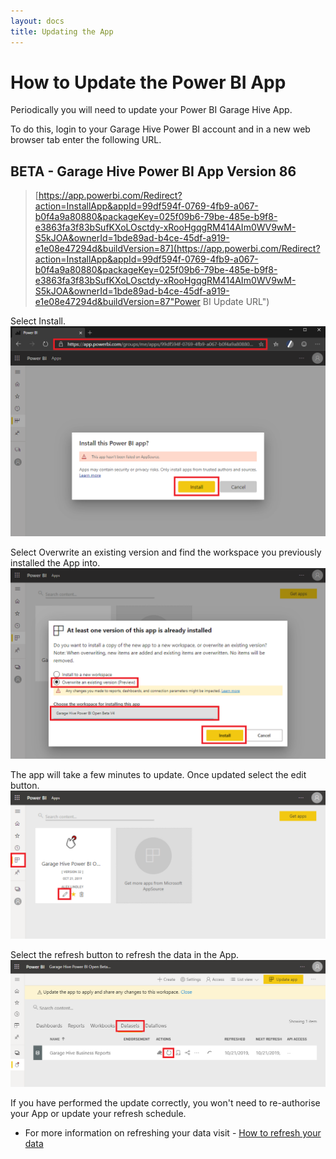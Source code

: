 ```yaml
---
layout: docs
title: Updating the App
---
```


#   How to Update the Power BI App

Periodically you will need to update your Power BI Garage Hive App. 

To do this, login to your Garage Hive Power BI account and in a new web browser tab enter the following URL.

## BETA - Garage Hive Power BI App Version 86
> [https://app.powerbi.com/Redirect?action=InstallApp&appId=99df594f-0769-4fb9-a067-b0f4a9a80880&packageKey=025f09b6-79be-485e-b9f8-e3863fa3f83bSufKXoLOsctdy-xRooHgqgRM414AIm0WV9wM-S5kJOA&ownerId=1bde89ad-b4ce-45df-a919-e1e08e47294d&buildVersion=87](https://app.powerbi.com/Redirect?action=InstallApp&appId=99df594f-0769-4fb9-a067-b0f4a9a80880&packageKey=025f09b6-79be-485e-b9f8-e3863fa3f83bSufKXoLOsctdy-xRooHgqgRM414AIm0WV9wM-S5kJOA&ownerId=1bde89ad-b4ce-45df-a919-e1e08e47294d&buildVersion=87"Power BI Update URL")
   

Select Install.
![](media/powerbi-app-update.png)

Select Overwrite an existing version and find the workspace you previously installed the App into. 
![](media/powerbi-app-overwrite.png)

The app will take a few minutes to update. Once updated select the edit button. 
![](media/powerbi-app-update-overwrite-edit.png)

Select the refresh button to refresh the data in the App. 
![](media/powerbi-app-update-refresh.png)

If you have performed the update correctly, you won't need to re-authorise your App or update your refresh schedule. 

* For more information on refreshing your data visit - [How to refresh your data](https://docs.garagehive.co.uk/docs/powerbi-refresh-data.html "How to refresh your data")